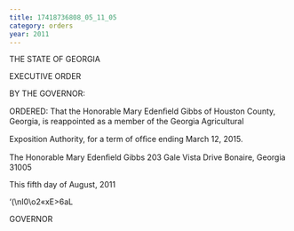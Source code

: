```yaml
---
title: 17418736808_05_11_05
category: orders
year: 2011
---
```

   

THE STATE OF GEORGIA

EXECUTIVE ORDER

BY THE GOVERNOR:

ORDERED: That the Honorable Mary Edenﬁeld Gibbs of Houston County,
Georgia, is reappointed as a member of the Georgia Agricultural

Exposition Authority, for a term of ofﬁce ending March 12, 2015.

The Honorable Mary Edenﬁeld Gibbs
203 Gale Vista Drive
Bonaire, Georgia 31005

This fifth day of August, 2011

‘(\nI0\o2«xE>6aL

GOVERNOR

